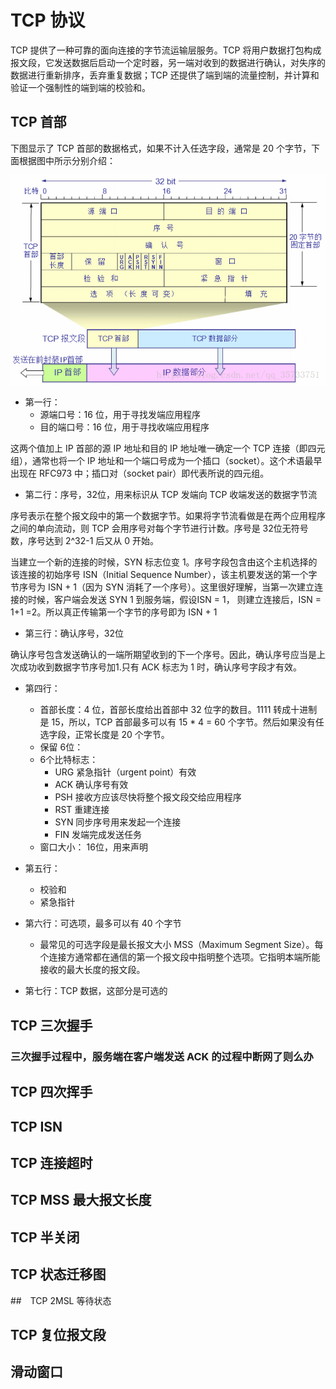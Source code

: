 # TCP 协议

TCP 提供了一种可靠的面向连接的字节流运输层服务。TCP 将用户数据打包构成报文段，它发送数据后启动一个定时器，另一端对收到的数据进行确认，对失序的数据进行重新排序，丢弃重复数据；TCP 还提供了端到端的流量控制，并计算和验证一个强制性的端到端的校验和。

## TCP 首部

下图显示了 TCP 首部的数据格式，如果不计入任选字段，通常是 20 个字节，下面根据图中所示分别介绍：

![tcp-1](./tcp-1.png)

- 第一行：
    - 源端口号：16 位，用于寻找发端应用程序
    - 目的端口号：16 位，用于寻找收端应用程序

这两个值加上 IP 首部的源 IP 地址和目的 IP 地址唯一确定一个 TCP 连接（即四元组），通常也将一个 IP 地址和一个端口号成为一个插口（socket）。这个术语最早出现在 RFC973 中；插口对（socket pair）即代表所说的四元组。

- 第二行：序号，32位，用来标识从 TCP 发端向 TCP 收端发送的数据字节流

序号表示在整个报文段中的第一个数据字节。如果将字节流看做是在两个应用程序之间的单向流动，则 TCP 会用序号对每个字节进行计数。序号是 32位无符号数，序号达到 2^32-1 后又从 0 开始。

当建立一个新的连接的时候，SYN 标志位变 1。序号字段包含由这个主机选择的该连接的初始序号 ISN（Initial Sequence Number），该主机要发送的第一个字节序号为 ISN + 1（因为 SYN 消耗了一个序号）。这里很好理解，当第一次建立连接的时候，客户端会发送 SYN 1 到服务端，假设ISN = 1， 则建立连接后，ISN = 1+1 =2。所以真正传输第一个字节的序号即为 ISN + 1 

- 第三行：确认序号，32位

确认序号包含发送确认的一端所期望收到的下一个序号。因此，确认序号应当是上次成功收到数据字节序号加1.只有 ACK 标志为 1 时，确认序号字段才有效。

- 第四行：
    - 首部长度：4 位，首部长度给出首部中 32 位字的数目。1111 转成十进制是 15，所以，TCP 首部最多可以有 15 * 4 = 60 个字节。然后如果没有任选字段，正常长度是 20 个字节。
    - 保留 6位：
    - 6个比特标志：
        - URG 紧急指针（urgent point）有效
        - ACK 确认序号有效
        - PSH 接收方应该尽快将整个报文段交给应用程序
        - RST 重建连接
        - SYN 同步序号用来发起一个连接
        - FIN 发端完成发送任务
    - 窗口大小： 16位，用来声明

- 第五行：
    - 校验和
    - 紧急指针

- 第六行：可选项，最多可以有 40 个字节
    - 最常见的可选字段是最长报文大小 MSS（Maximum Segment Size）。每个连接方通常都在通信的第一个报文段中指明整个选项。它指明本端所能接收的最大长度的报文段。
- 第七行：TCP 数据，这部分是可选的

## TCP 三次握手

### 三次握手过程中，服务端在客户端发送 ACK 的过程中断网了则么办

## TCP 四次挥手

## TCP ISN

## TCP 连接超时

## TCP MSS 最大报文长度

## TCP 半关闭

## TCP 状态迁移图

##　TCP 2MSL 等待状态

## TCP 复位报文段

## 滑动窗口

